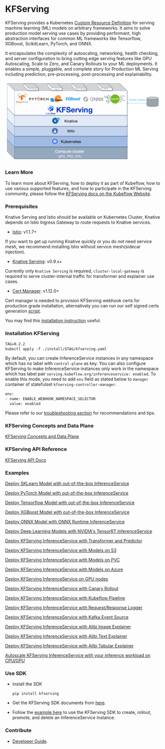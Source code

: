 # KFServing
KFServing provides a Kubernetes [Custom Resource Definition](https://kubernetes.io/docs/concepts/extend-kubernetes/api-extension/custom-resources/) for serving machine learning (ML) models on arbitrary frameworks. It aims to solve production model serving use cases by providing performant, high abstraction interfaces for common ML frameworks like Tensorflow, XGBoost, ScikitLearn, PyTorch, and ONNX.

It encapsulates the complexity of autoscaling, networking, health checking, and server configuration to bring cutting edge serving features like GPU Autoscaling, Scale to Zero, and Canary Rollouts to your ML deployments. It enables a simple, pluggable, and complete story for Production ML Serving including prediction, pre-processing, post-processing and explainability.

![KFServing](/docs/diagrams/kfserving.png)

### Learn More
To learn more about KFServing, how to deploy it as part of Kubeflow, how to use various supported features, and how to participate in the KFServing community, please follow the [KFServing docs on the Kubeflow Website](https://www.kubeflow.org/docs/components/serving/kfserving/).

### Prerequisites
Knative Serving and Istio should be available on Kubernetes Cluster, Knative depends on Istio Ingress Gateway to route requests to Knative services.
- [Istio](https://knative.dev/docs/install/installing-istio): v1.1.7+

If you want to get up running Knative quickly or you do not need service mesh, we recommend installing Istio without service mesh(sidecar injection).
- [Knative Serving](https://knative.dev/docs/install/knative-with-any-k8s): v0.9.x+

Currently only `Knative Serving` is required, `cluster-local-gateway` is required to serve cluster-internal traffic for transformer and explainer use cases.

- [Cert Manager](https://cert-manager.io/docs/installation/kubernetes): v1.12.0+

Cert manager is needed to provision KFServing webhook certs for production grade installation, alternatively you can run our self signed certs
generation [script](./hack/self-signed-ca.sh).

You may find this [installation instruction](https://github.com/kubeflow/kfserving/blob/master/docs/DEVELOPER_GUIDE.md#install-knative-on-a-kubernetes-cluster) useful.

### Installation KFServing
```
TAG=0.2.2
kubectl apply -f ./install/$TAG/kfserving.yaml
```
By default, you can create InferenceService instances in any namespace which has no label with `control-plane` as key.
You can also configure KFServing to make InferenceService instances only work in the namespace which has label pair `serving.kubeflow.org/inferenceservice: enabled`. To enable this mode, you need to add `env` field as stated below to `manager` container of statefulset `kfserving-controller-manager`.

```
env:
- name: ENABLE_WEBHOOK_NAMESPACE_SELECTOR
  value: enabled
```
Please refer to our [troubleshooting section](docs/DEVELOPER_GUIDE.md#troubleshooting) for recommendations and tips.

### KFServing Concepts and Data Plane
[KFServing Concepts and Data Plane](./docs/README.md)


### KFServing API Reference
[KFServing API Docs](./docs/apis/README.md)

### Examples
[Deploy SKLearn Model with out-of-the-box InferenceService](./docs/samples/sklearn)

[Deploy PyTorch Model with out-of-the-box InferenceService](./docs/samples/pytorch)

[Deploy Tensorflow Model with out-of-the-box InferenceService](./docs/samples/tensorflow)

[Deploy XGBoost Model with out-of-the-box InferenceService](./docs/samples/xgboost)

[Deploy ONNX Model with ONNX Runtime InferenceService](./docs/samples/onnx)

[Deploy Deep Learning Models with NVIDIA's TensorRT InferenceService](./docs/samples/tensorrt)

[Deploy KFServing InferenceService with Transformer and Predictor](./docs/samples/transformer/image_transformer)

[Deploy KFServing InferenceService with Models on S3](./docs/samples/s3)

[Deploy KFServing InferenceService with Models on PVC](./docs/samples/pvc)

[Deploy KFServing InferenceService with Models on Azure](./docs/samples/azure)

[Deploy KFServing InferenceService on GPU nodes](./docs/samples/accelerators)

[Deploy KFServing InferenceService with Canary Rollout](./docs/samples/rollouts)

[Deploy KFServing InferenceService with Kubeflow Pipeline](./docs/samples/pipelines)

[Deploy KFServing InferenceService  with Request/Response Logger](./docs/samples/logger/basic)

[Deploy KFServing InferenceService with Kafka Event Source](./docs/samples/kafka)

[Deploy KFServing InferenceService with Alibi Image Explainer](./docs/samples/explanation/alibi/imagenet)

[Deploy KFServing InferenceService with Alibi Text Explainer](./docs/samples/explanation/alibi/moviesentiment)

[Deploy KFServing InferenceService with Alibi Tabular Explainer](./docs/samples/explanation/alibi/income)

[Autoscale KFServing InferenceService with your inference workload on CPU/GPU](./docs/samples/autoscaling)

### Use SDK
* Install the SDK
  ```
  pip install kfserving
  ```
* Get the KFServing SDK documents from [here](python/kfserving/README.md).

* Follow the [example here](docs/samples/client/kfserving_sdk_sample.ipynb) to use the KFServing SDK to create, rollout, promote, and delete an InferenceService instance.

### Contribute
* [Developer Guide](/docs/DEVELOPER_GUIDE.md).
